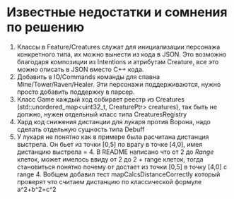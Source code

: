 # **Известные недостатки и сомнения по решению**

1. Классы в Feature/Creatures служат для инициализации персонажа конкретного типа, их можно вынести из кода в JSON.
   Это возможно благодаря композиции из Intentions и атрибутам Creature, все это можно описать в JSON вместо С++ кода.
2. Добавить в IO/Commands команды для спавна Mine/Tower/Raven/Healer. Эти персонажи поддерживаются,
   нужно просто добавить поддержку в парсер.
3. Класс Game каждый ход собирает реестр из Creatures (std::unordered_map<uint32_t, CreaturePtr> creatures), так
   быть не должно, нужен отдельный класс типа CreaturesRegistry
4. Хард код снижения дистанции для лукаря против Ворона, надо сделать отдельную сущность типа Debuff
5. У лукаря не понятно как в примере была расчитана дистанция выстрела. Он бьет из точки [0,5] по врагу в точке [4,0], имея
    дистанцию выстрела = 4. В README написано что от 2 до *Range* клеток, может имелось ввиду от 2 до 2 + range клеток,
    тогда становиться понятно почему от достает из точки [0,5] в точку [4,0] c range 4. Вобщем добавил тест mapCalcsDistanceCorrectly
    который проверят что считаем дистанцию по классической формуле a^2+b^2=c^2